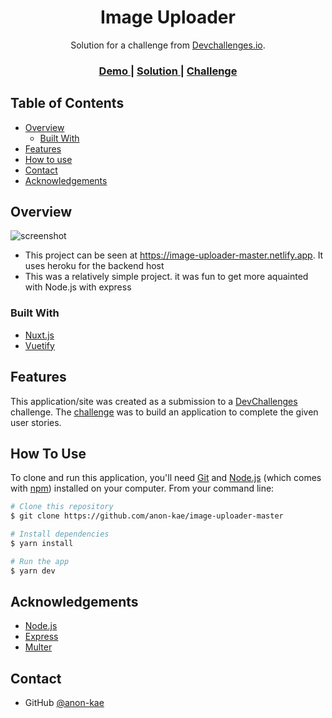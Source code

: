 <!-- Please update value in the {}  -->

<h1 align="center">Image Uploader</h1>

<div align="center">
   Solution for a challenge from  <a href="http://devchallenges.io" target="_blank">Devchallenges.io</a>.
</div>

<div align="center">
  <h3>
    <a href="https://image-uploader-master.netlify.app/">
      Demo
    </a>
    <span> | </span>
    <a href="https://{your-url-to-the-solution}">
      Solution
    </a>
    <span> | </span>
    <a href="https://devchallenges.io/challenges/O2iGT9yBd6xZBrOcVirx">
      Challenge
    </a>
  </h3>
</div>

<!-- TABLE OF CONTENTS -->

## Table of Contents

- [Overview](#overview)
  - [Built With](#built-with)
- [Features](#features)
- [How to use](#how-to-use)
- [Contact](#contact)
- [Acknowledgements](#acknowledgements)

<!-- OVERVIEW -->

## Overview

![screenshot](https://user-images.githubusercontent.com/16707738/92399059-5716eb00-f132-11ea-8b14-bcacdc8ec97b.png)

- This project can be seen at https://image-uploader-master.netlify.app. It uses heroku for the backend host
- This was a relatively simple project. it was fun to get more aquainted with Node.js with express

### Built With

<!-- This section should list any major frameworks that you built your project using. Here are a few examples.-->
- [Nuxt.js](https://nuxtjs.org/)
- [Vuetify](https://vuetifyjs.com/en/getting-started/installation/)

## Features

<!-- List the features of your application or follow the template. Don't share the figma file here :) -->

This application/site was created as a submission to a [DevChallenges](https://devchallenges.io/challenges) challenge. The [challenge](https://devchallenges.io/challenges/O2iGT9yBd6xZBrOcVirx) was to build an application to complete the given user stories.

## How To Use

<!-- Example: -->

To clone and run this application, you'll need [Git](https://git-scm.com) and [Node.js](https://nodejs.org/en/download/) (which comes with [npm](http://npmjs.com)) installed on your computer. From your command line:

```bash
# Clone this repository
$ git clone https://github.com/anon-kae/image-uploader-master

# Install dependencies
$ yarn install

# Run the app
$ yarn dev
```

## Acknowledgements

<!-- This section should list any articles or add-ons/plugins that helps you to complete the project. This is optional but it will help you in the future. For example -->
- [Node.js](https://nodejs.org/)
- [Express](https://expressjs.com/)
- [Multer](https://www.npmjs.com/package/multer)

## Contact

- GitHub [@anon-kae](https://github.com/anon-kae)
